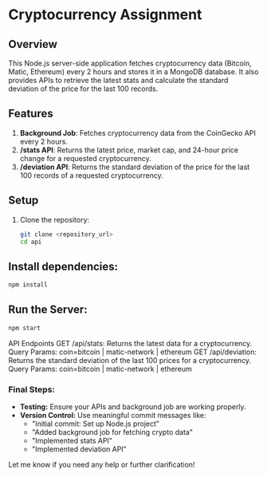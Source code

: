 # Cryptocurrency Assignment

## Overview

This Node.js server-side application fetches cryptocurrency data (Bitcoin, Matic, Ethereum) every 2 hours and stores it in a MongoDB database. It also provides APIs to retrieve the latest stats and calculate the standard deviation of the price for the last 100 records.

## Features

1. **Background Job**: Fetches cryptocurrency data from the CoinGecko API every 2 hours.
2. **/stats API**: Returns the latest price, market cap, and 24-hour price change for a requested cryptocurrency.
3. **/deviation API**: Returns the standard deviation of the price for the last 100 records of a requested cryptocurrency.

## Setup

1. Clone the repository:
   ```bash
   git clone <repository_url>
   cd api
   ```
## Install dependencies:
   ```bash
   npm install
   ```
## Run the Server:
   ```bash
   npm start
   ```

API Endpoints
GET /api/stats: Returns the latest data for a cryptocurrency.
Query Params: coin=bitcoin | matic-network | ethereum
GET /api/deviation: Returns the standard deviation of the last 100 prices for a cryptocurrency.
Query Params: coin=bitcoin | matic-network | ethereum

### Final Steps:

- **Testing:** Ensure your APIs and background job are working properly.
- **Version Control:** Use meaningful commit messages like:
  - "Initial commit: Set up Node.js project"
  - "Added background job for fetching crypto data"
  - "Implemented stats API"
  - "Implemented deviation API"
  
Let me know if you need any help or further clarification!




